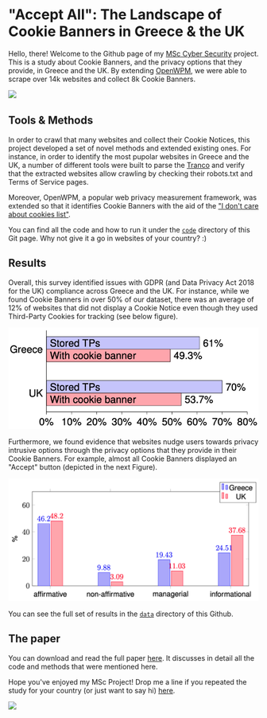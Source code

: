 # "Accept All": The Landscape of Cookie Banners in Greece & the UK
Hello, there! Welcome to the Github page of my [MSc Cyber Security](https://www.york.ac.uk/study/postgraduate-taught/courses/msc-cyber-security/) project. This is a study about Cookie Banners, and the privacy options that they provide, in Greece and the UK. By extending [OpenWPM](https://github.com/mozilla/OpenWPM), we were able to scrape over 14k websites and collect 8k Cookie Banners. 

![](https://media.giphy.com/media/2wZVM6cABptwvoZ4Gx/giphy.gif)

## Tools & Methods
In order to crawl that many websites and collect their Cookie Notices, this project developed a set of novel methods and extended existing ones. For instance, in order to identify the most pupolar websites in Greece and the UK, a number of different tools were built to parse the [Tranco](https://tranco-list.eu) and verify that the extracted websites allow crawling by checking their robots.txt and Terms of Service pages. 

Moreover, OpenWPM, a popular web privacy measurement framework, was extended so that it identifies Cookie Banners with the aid of the ["I don't care about cookies list"](https://www.i-dont-care-about-cookies.eu).

You can find all the code and how to run it under the [`code`](https://github.com/george-kampanos/i-like-cookies/tree/master/code) directory of this Git page. Why not give it a go in websites of your country? :) 

## Results
Overall, this survey identified issues with GDPR (and Data Privacy Act 2018 for the UK) compliance across Greece and the UK. For instance, while we found Cookie Banners in over 50% of our dataset, there was an average of 12% of websites that did not display a Cookie Notice even though they used Third-Party Cookies for tracking (see below figure).

![](https://github.com/george-kampanos/i-like-cookies/blob/master/paper/example_data/fig1.png)

Furthermore, we found evidence that websites nudge users towards privacy intrusive options through the privacy options that they provide in their Cookie Banners. For example, almost all Cookie Banners displayed an "Accept" button (depicted in the next Figure).

![](https://github.com/george-kampanos/i-like-cookies/blob/master/paper/example_data/fig2.png)

You can see the full set of results in the [`data`](https://github.com/george-kampanos/i-like-cookies/tree/master/data) directory of this Github. 

## The paper
You can download and read the full paper [here](https://github.com/george-kampanos/i-like-cookies). It discusses in detail all the code and methods that were mentioned here. 

Hope you've enjoyed my MSc Project! Drop me a line if you repeated the study for your country (or just want to say hi) [here](https://uk.linkedin.com/in/kampanosg). 

![](https://media.giphy.com/media/syBlSgDbjsMHC/giphy.gif)